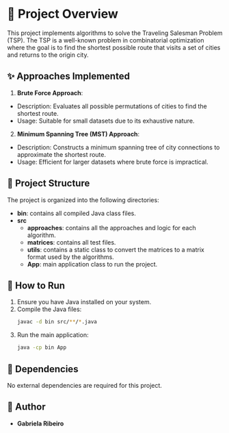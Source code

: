 
# 🚀 Project Overview

This project implements algorithms to solve the Traveling Salesman Problem (TSP). The TSP is a well-known problem in combinatorial optimization where the goal is to find the shortest possible route that visits a set of cities and returns to the origin city.

## ✨ Approaches Implemented
1. **Brute Force Approach**:
 - Description: Evaluates all possible permutations of cities to find the shortest route.
 - Usage: Suitable for small datasets due to its exhaustive nature.
2. **Minimum Spanning Tree (MST) Approach**:
 - Description: Constructs a minimum spanning tree of city connections to approximate the shortest route.
 - Usage: Efficient for larger datasets where brute force is impractical.

## 📂 Project Structure

The project is organized into the following directories:

- **bin**: contains all compiled Java class files.
- **src**
  - **approaches**: contains all the approaches and logic for each algorithm.
  - **matrices**: contains all test files.
  - **utils**: contains a static class to convert the matrices to a matrix format used by the algorithms.
  - **App**: main application class to run the project.

## 🚀 How to Run

1. Ensure you have Java installed on your system.
2. Compile the Java files:
   ```sh
   javac -d bin src/**/*.java
   ```
3. Run the main application:
   ```sh
   java -cp bin App
   ```

## 📜 Dependencies

No external dependencies are required for this project.

## 👤 Author

- **Gabriela Ribeiro**
